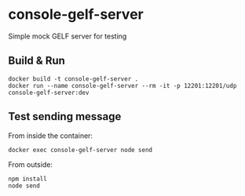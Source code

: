 # console-gelf-server

Simple mock GELF server for testing

## Build & Run

    docker build -t console-gelf-server .
    docker run --name console-gelf-server --rm -it -p 12201:12201/udp console-gelf-server:dev

## Test sending message

From inside the container:

    docker exec console-gelf-server node send

From outside:

    npm install
    node send
